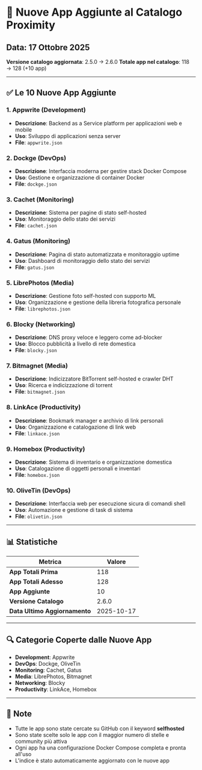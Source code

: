 # 🎉 Nuove App Aggiunte al Catalogo Proximity

## Data: 17 Ottobre 2025
**Versione catalogo aggiornata**: 2.5.0 → 2.6.0
**Totale app nel catalogo**: 118 → 128 (+10 app)

---

## ✅ Le 10 Nuove App Aggiunte

### 1. **Appwrite** (Development)
- **Descrizione**: Backend as a Service platform per applicazioni web e mobile
- **Uso**: Sviluppo di applicazioni senza server
- **File**: `appwrite.json`

### 2. **Dockge** (DevOps)
- **Descrizione**: Interfaccia moderna per gestire stack Docker Compose
- **Uso**: Gestione e organizzazione di container Docker
- **File**: `dockge.json`

### 3. **Cachet** (Monitoring)
- **Descrizione**: Sistema per pagine di stato self-hosted
- **Uso**: Monitoraggio dello stato dei servizi
- **File**: `cachet.json`

### 4. **Gatus** (Monitoring)
- **Descrizione**: Pagina di stato automatizzata e monitoraggio uptime
- **Uso**: Dashboard di monitoraggio dello stato dei servizi
- **File**: `gatus.json`

### 5. **LibrePhotos** (Media)
- **Descrizione**: Gestione foto self-hosted con supporto ML
- **Uso**: Organizzazione e gestione della libreria fotografica personale
- **File**: `librephotos.json`

### 6. **Blocky** (Networking)
- **Descrizione**: DNS proxy veloce e leggero come ad-blocker
- **Uso**: Blocco pubblicità a livello di rete domestica
- **File**: `blocky.json`

### 7. **Bitmagnet** (Media)
- **Descrizione**: Indicizzatore BitTorrent self-hosted e crawler DHT
- **Uso**: Ricerca e indicizzazione di torrent
- **File**: `bitmagnet.json`

### 8. **LinkAce** (Productivity)
- **Descrizione**: Bookmark manager e archivio di link personali
- **Uso**: Organizzazione e catalogazione di link web
- **File**: `linkace.json`

### 9. **Homebox** (Productivity)
- **Descrizione**: Sistema di inventario e organizzazione domestica
- **Uso**: Catalogazione di oggetti personali e inventari
- **File**: `homebox.json`

### 10. **OliveTin** (DevOps)
- **Descrizione**: Interfaccia web per esecuzione sicura di comandi shell
- **Uso**: Automazione e gestione di task di sistema
- **File**: `olivetin.json`

---

## 📊 Statistiche

| Metrica | Valore |
|---------|--------|
| **App Totali Prima** | 118 |
| **App Totali Adesso** | 128 |
| **App Aggiunte** | 10 |
| **Versione Catalogo** | 2.6.0 |
| **Data Ultimo Aggiornamento** | 2025-10-17 |

---

## 🔍 Categorie Coperte dalle Nuove App

- **Development**: Appwrite
- **DevOps**: Dockge, OliveTin
- **Monitoring**: Cachet, Gatus
- **Media**: LibrePhotos, Bitmagnet
- **Networking**: Blocky
- **Productivity**: LinkAce, Homebox

---

## 📝 Note

- Tutte le app sono state cercate su GitHub con il keyword **selfhosted**
- Sono state scelte solo le app con il maggior numero di stelle e community più attiva
- Ogni app ha una configurazione Docker Compose completa e pronta all'uso
- L'indice è stato automaticamente aggiornato con le nuove app

